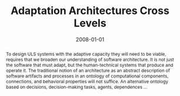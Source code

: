 ---
title: "Adaptation Architectures Cross Levels"
abstract: "To design ULS systems with the adaptive capacity they will need to be viable, requires that we broaden our understanding of software architecture. It is not just the software that must adapt, but the human-technical systems that produce and operate it. The traditional notion of an architecture as an abstract description of software artifacts and processes in an ontology of computational components, connections, and behavioral properties will not suffice. An alternative ontology based on decisions, decision-making tasks, agents, dependences …"
date: 2008-01-01
venue: "Proceedings of the 2nd international workshop on Ultra-large-scale software-intensive systems, ULSSIS@ICSE 2008, Leipzig, Germany, May 10-11, 2008"
paperurl: https://dl.acm.org/doi/abs/10.1145/1370700.1370708
authors: "Yuanyuan Song, Devendra Rai and Kevin J. Sullivan"
awards: ""
---